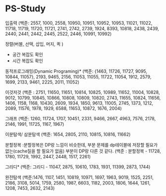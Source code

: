 # PS-Study

입출력
(백준: 2557, 1000, 2558, 10950, 10951, 10952, 10953, 11021, 11022, 11718, 11719, 11720, 11721, 2741, 2742, 2739, 1924, 8393, 10818, 2438, 2439, 2440, 2441, 2442, 2445, 2522, 2446, 10991, 10992)

정렬(버블, 선택, 삽입, 머지, 퀵 )
- 공간 복잡도 확인
- 시간 복잡도 확인

동적프로그래밍(Dynamic Programing)*
(백준: {1463, 11726, 11727, 9095, 10844, 11057}, 2193, 9465, 2156, 11053, 11055, 11722, 11054, 1912, 2579, 1699, 2133, 9461, 2225, 2011, 11052)

이것저것
(백준 : 2751, 11650, 11651, 10814, 10825, 10989, 11652, 11004, 10828, 9012, 10799, 10845, 10866, 10808, 10809, 10820, 2743, 11655, 10824, 11656, 1406, 1158, 1168, 10430, 2609, 1934, 1850, 9613, 11005, 2745, 1373, 1212, 2089, 11576, 1978, 1929, 6588, 11653, 10872, 1676, 2004)

그래프 
(백준: 1260, 11724, 1707, 10451, 2331, 9466, 2667, 4963, 7576, 2178, 2146, 1991, 11725, 1167, 1967)

이분탐색/ 삼분탐색
(백준: 1654, 2805, 2110, 10815, 10816, 11662)

분할정복
:분할정복은 DP랑 느낌이 비슷한데, 부분 문제를 dp테이블에 저장할 필요가 없는(cache질을 할 필요가 없음) 부분이 DP랑 다른 것 같다.
(백준 : 분할정복 - 11728, 1780, 11729, 1992, 2447, 2448, 1517, 2261)

그리디*
(백준: 그리디 - 11047, 2875, 10610, 1783, 1931, 11399, 2873, 1744)

완전탐색
(백준:1476, 1107, 1451, 10819, 10971, 1697, 1963, 9019, 1525, 2251, 2186, 3108, 5014, 1759, 2580, 1987, 6603, 1182, 2003, 1806, 1644, 1261, 1208, 7453, 2632, 2143)
